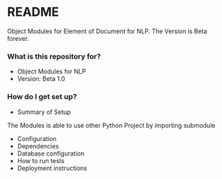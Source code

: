 # README #

Object Modules for Element of Document for NLP.
The Version is Beta forever.

### What is this repository for? ###

* Object Modules for NLP
* Version: Beta 1.0

### How do I get set up? ###

* Summary of Setup

The Modules is able to use other Python Project by importing submodule

* Configuration
* Dependencies
* Database configuration
* How to run tests
* Deployment instructions
